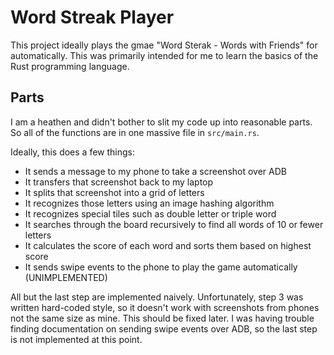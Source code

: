 # Word Streak Player

This project ideally plays the gmae "Word Sterak - Words with Friends" for automatically. 
This was primarily intended for me to learn the basics of the Rust programming language. 

## Parts

I am a heathen and didn't bother to slit my code up into reasonable parts. So all of the functions are in one massive file in `src/main.rs`.

Ideally, this does a few things:
- It sends a message to my phone to take a screenshot over ADB
- It transfers that screenshot back to my laptop
- It splits that screenshot into a grid of letters
- It recognizes those letters using an image hashing algorithm
- It recognizes special tiles such as double letter or triple word
- It searches through the board recursively to find all words of 10 or fewer letters
- It calculates the score of each word and sorts them based on highest score
- It sends swipe events to the phone to play the game automatically (UNIMPLEMENTED)

All but the last step are implemented naively. Unfortunately, step 3 was written hard-coded style, so it doesn't work with screenshots from phones not the same size as mine. This should be fixed later. I was having trouble finding documentation on sending swipe events over ADB, so the last step is not implemented at this point.
